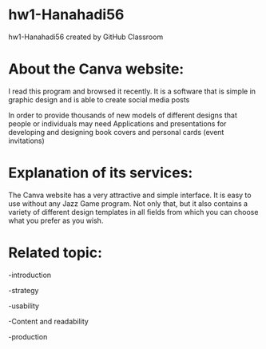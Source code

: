 # hw1-Hanahadi56
hw1-Hanahadi56 created by GitHub Classroom
# About the Canva website:


I read this program and browsed it recently. It is a software that is simple in graphic design and is able to create social media posts

In order to provide thousands of new models of different designs that people or individuals may need
Applications and presentations for developing and designing book covers and personal cards (event invitations)

# Explanation of its services:

The Canva website has a very attractive and simple interface. It is easy to use without any Jazz Game program. Not only that, but it also contains a variety of different design templates in all fields from which you can choose what you prefer as you wish.

# Related topic:
-introduction

-strategy

-usability 

-Content and readability

-production
